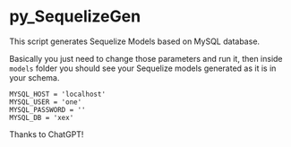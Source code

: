 # py_SequelizeGen
This script generates Sequelize Models based on MySQL database.

Basically you just need to change those parameters and run it, then inside `models` folder you should see your Sequelize models generated as it is in your schema.

```
MYSQL_HOST = 'localhost'
MYSQL_USER = 'one'
MYSQL_PASSWORD = ''
MYSQL_DB = 'xex'
```

Thanks to ChatGPT!

